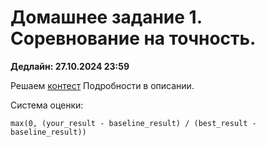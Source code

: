 Домашнее задание 1. Соревнование на точность.
========

**Дедлайн: 27.10.2024 23:59**

Решаем [контест](https://cups.online/ru/contests/recommend_services_2024)
Подробности в описании.

Система оценки:
```
max(0, (your_result - baseline_result) / (best_result - baseline_result))
```